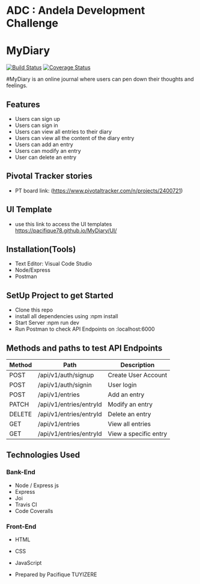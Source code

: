 
# ADC : Andela Development Challenge

# MyDiary
[![Build Status](https://travis-ci.org/Pacifique78/MyDiary.svg?branch=develop)](https://travis-ci.org/Pacifique78/MyDiary)
[![Coverage Status](https://coveralls.io/repos/github/Pacifique78/MyDiary/badge.svg?branch=develop)](https://coveralls.io/github/Pacifique78/MyDiary?branch=develop)


#MyDiary is an online journal where users can pen down their thoughts and feelings.
## Features
* Users can sign up
* Users can sign in
* Users can view all entries to their diary
* Users can view all the content of the diary entry
* Users can add an entry
* Users can modify an entry
* User can delete an entry
## Pivotal Tracker stories
* PT board link: (https://www.pivotaltracker.com/n/projects/2400721)
## UI Template
* use this link to access the UI templates  https://pacifique78.github.io/MyDiary/UI/
## Installation(Tools)
* Text Editor: Visual Code Studio
* Node/Express
* Postman
## SetUp Project to get Started
* Clone this repo
* install all dependencies using 
    :npm install
* Start Server
    :npm run dev
* Run Postman to check API Endpoints on
    :localhost:6000
## Methods and paths to test API Endpoints
| Method      | Path                                                           | Description                          |
|-------------|----------------------------------------------------------------|--------------------------------------|
| POST        | /api/v1/auth/signup                                            | Create User Account                  |
| POST        | /api/v1/auth/signin                                            | User login                           |
| POST        | /api/v1/entries                                                | Add an entry                         |
| PATCH       | /api/v1/entries/entryId                                        | Modify an entry                      |
| DELETE      | /api/v1/entries/entryId                                        | Delete an entry                      |
| GET         | /api/v1/entries                                                | View all entries                     |
| GET         | /api/v1/entries/entryId                                        | View a specific entry                |
## Technologies Used
### Bank-End
* Node / Express js
* Express
* Joi
* Travis CI
* Code Coveralls
### Front-End
* HTML
* CSS
* JavaScript

* Prepared by Pacifique TUYIZERE 
